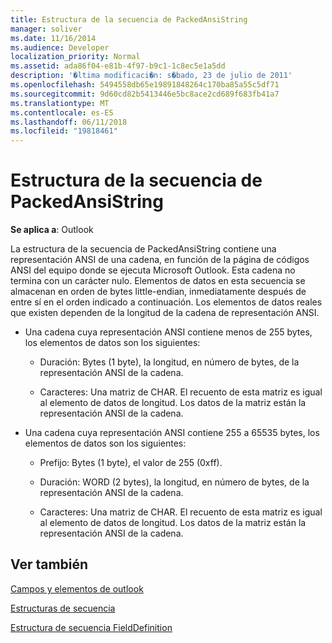```yaml
---
title: Estructura de la secuencia de PackedAnsiString
manager: soliver
ms.date: 11/16/2014
ms.audience: Developer
localization_priority: Normal
ms.assetid: ada86f04-e81b-4f97-b9c1-1c8ec5e1a5dd
description: '�ltima modificaci�n: s�bado, 23 de julio de 2011'
ms.openlocfilehash: 5494558db65e19891848264c170ba85a55c5df71
ms.sourcegitcommit: 9d60cd82b5413446e5bc8ace2cd689f683fb41a7
ms.translationtype: MT
ms.contentlocale: es-ES
ms.lasthandoff: 06/11/2018
ms.locfileid: "19818461"
---
```

# <a name="packedansistring-stream-structure"></a>Estructura de la secuencia de PackedAnsiString

  
  
**Se aplica a**: Outlook 
  
La estructura de la secuencia de PackedAnsiString contiene una representación ANSI de una cadena, en función de la página de códigos ANSI del equipo donde se ejecuta Microsoft Outlook. Esta cadena no termina con un carácter nulo. Elementos de datos en esta secuencia se almacenan en orden de bytes little-endian, inmediatamente después de entre sí en el orden indicado a continuación. Los elementos de datos reales que existen dependen de la longitud de la cadena de representación ANSI.
  
- Una cadena cuya representación ANSI contiene menos de 255 bytes, los elementos de datos son los siguientes:
    
  - Duración: Bytes (1 byte), la longitud, en número de bytes, de la representación ANSI de la cadena.
    
  - Caracteres: Una matriz de CHAR. El recuento de esta matriz es igual al elemento de datos de longitud. Los datos de la matriz están la representación ANSI de la cadena.
    
- Una cadena cuya representación ANSI contiene 255 a 65535 bytes, los elementos de datos son los siguientes:
    
  - Prefijo: Bytes (1 byte), el valor de 255 (0xff).
    
  - Duración: WORD (2 bytes), la longitud, en número de bytes, de la representación ANSI de la cadena.
    
  - Caracteres: Una matriz de CHAR. El recuento de esta matriz es igual al elemento de datos de longitud. Los datos de la matriz están la representación ANSI de la cadena.
    
## <a name="see-also"></a>Ver también



[Campos y elementos de outlook](outlook-items-and-fields.md)
  
[Estructuras de secuencia](stream-structures.md)
  
[Estructura de secuencia FieldDefinition](fielddefinition-stream-structure.md)

